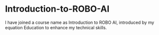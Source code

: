 # Introduction-to-ROBO-AI
I have joined a course name as Introduction to ROBO AI, introduced by my equation Education to enhance my technical skills.

